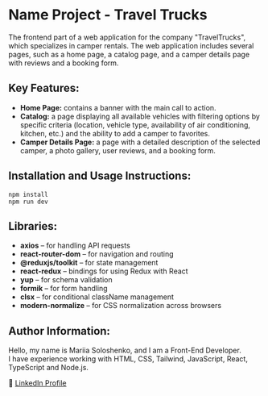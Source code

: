 # Name Project - Travel Trucks

The frontend part of a web application for the company "TravelTrucks", which specializes in camper rentals. The web application includes several pages, such as a home page, a catalog page, and a camper details page with reviews and a booking form.

## Key Features:

- **Home Page:** contains a banner with the main call to action.
- **Catalog:** a page displaying all available vehicles with filtering options by specific criteria (location, vehicle type, availability of air conditioning, kitchen, etc.) and the ability to add a camper to favorites.
- **Camper Details Page:** a page with a detailed description of the selected camper, a photo gallery, user reviews, and a booking form.

## Installation and Usage Instructions:

```
npm install
npm run dev
```

## Libraries:

- **axios** – for handling API requests  
- **react-router-dom** – for navigation and routing  
- **@reduxjs/toolkit** – for state management  
- **react-redux** – bindings for using Redux with React  
- **yup** – for schema validation  
- **formik** – for form handling  
- **clsx** – for conditional className management  
- **modern-normalize** – for CSS normalization across browsers  


## Author Information:

Hello, my name is Mariia Soloshenko, and I am a Front-End Developer.  
I have experience working with HTML, CSS, Tailwind, JavaScript, React, TypeScript and Node.js.  

🔗 [LinkedIn Profile](https://www.linkedin.com/in/mariia-soloshenko/)

